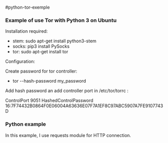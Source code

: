 #python-tor-exemple

### Example of use Tor with Python 3 on Ubuntu ###

Installation required:

* stem: sudo apt-get install python3-stem
* socks: pip3 install PySocks
* tor: sudo apt-get install tor

Configuration:

Create password for tor controller:

* tor --hash-password my_password

Add hash password an add controller port in /etc/tor/torrc :

ControlPort 9051
HashedControlPassword 16:7F74432B0864F0E06004A63636E07F7A1EF8C97ABC5907A7FE9107743D

### Python example ###

In this example, I use requests module for HTTP connection.

 




